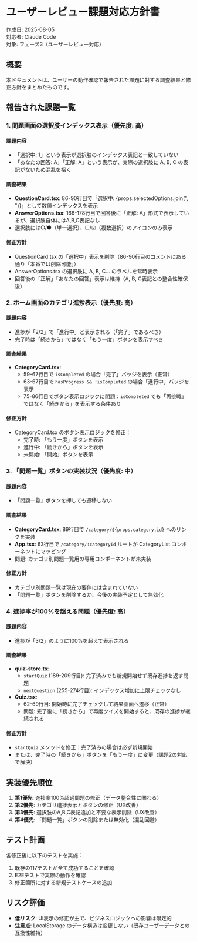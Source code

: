 # ユーザーレビュー課題対応方針書

作成日: 2025-08-05  
対応者: Claude Code  
対象: フェーズ3（ユーザーレビュー対応）

## 概要

本ドキュメントは、ユーザーの動作確認で報告された課題に対する調査結果と修正方針をまとめたものです。

## 報告された課題一覧

### 1. 問題画面の選択肢インデックス表示（優先度: 高）

#### 課題内容
- 「選択中: 1」という表示が選択肢のインデックス表記と一致していない
- 「あなたの回答: A」「正解: A」という表示が、実際の選択肢に A, B, C の表記がないため混乱を招く

#### 調査結果
- **QuestionCard.tsx**: 86-90行目で「選択中: {props.selectedOptions.join(", ")}」として数値インデックスを表示
- **AnswerOptions.tsx**: 166-178行目で回答後に「正解: A」形式で表示しているが、選択肢自体にはA,B,C表記なし
- 選択肢には○/●（単一選択）、☐/☑（複数選択）のアイコンのみ表示

#### 修正方針
- QuestionCard.tsx の「選択中」表示を削除（86-90行目のコメントにある通り「本番では削除可能」）
- AnswerOptions.tsx の選択肢に A, B, C... のラベルを常時表示
- 回答後の「正解」「あなたの回答」表示は維持（A, B, C表記との整合性確保後）

### 2. ホーム画面のカテゴリ進捗表示（優先度: 高）

#### 課題内容
- 進捗が「2/2」で「進行中」と表示される（「完了」であるべき）
- 完了時は「続きから」ではなく「もう一度」ボタンを表示すべき

#### 調査結果
- **CategoryCard.tsx**: 
  - 59-67行目で `isCompleted` の場合「完了」バッジを表示（正常）
  - 63-67行目で `hasProgress && !isCompleted` の場合「進行中」バッジを表示
  - 75-86行目でボタン表示ロジックに問題：`isCompleted` でも「再挑戦」ではなく「続きから」を表示する条件あり

#### 修正方針
- CategoryCard.tsx のボタン表示ロジックを修正：
  - 完了時: 「もう一度」ボタンを表示
  - 進行中: 「続きから」ボタンを表示
  - 未開始: 「開始」ボタンを表示

### 3. 「問題一覧」ボタンの実装状況（優先度: 中）

#### 課題内容
- 「問題一覧」ボタンを押しても遷移しない

#### 調査結果
- **CategoryCard.tsx**: 89行目で `/category/${props.category.id}` へのリンクを実装
- **App.tsx**: 63行目で `/category/:categoryId` ルートが CategoryList コンポーネントにマッピング
- 問題: カテゴリ別問題一覧用の専用コンポーネントが未実装

#### 修正方針
- カテゴリ別問題一覧は現在の要件には含まれていない
- 「問題一覧」ボタンを削除するか、今後の実装予定として無効化

### 4. 進捗率が100%を超える問題（優先度: 高）

#### 課題内容
- 進捗が「3/2」のように100%を超えて表示される

#### 調査結果
- **quiz-store.ts**: 
  - `startQuiz` (189-209行目): 完了済みでも新規開始せず既存進捗を返す問題
  - `nextQuestion` (255-274行目): インデックス増加に上限チェックなし
- **Quiz.tsx**: 
  - 62-69行目: 開始時に完了チェックして結果画面へ遷移（正常）
  - 問題: 完了後に「続きから」で再度クイズを開始すると、既存の進捗が継続される

#### 修正方針
- `startQuiz` メソッドを修正：完了済みの場合は必ず新規開始
- または、完了時の「続きから」ボタンを「もう一度」に変更（課題2の対応で解決）

## 実装優先順位

1. **第1優先**: 進捗率100%超過問題の修正（データ整合性に関わる）
2. **第2優先**: カテゴリ進捗表示とボタンの修正（UX改善）
3. **第3優先**: 選択肢のA,B,C表記追加と不要な表示削除（UX改善）
4. **第4優先**: 「問題一覧」ボタンの削除または無効化（混乱回避）

## テスト計画

各修正後に以下のテストを実施：
1. 既存の117テストが全て成功することを確認
2. E2Eテストで実際の動作を確認
3. 修正箇所に対する新規テストケースの追加

## リスク評価

- **低リスク**: UI表示の修正が主で、ビジネスロジックへの影響は限定的
- **注意点**: LocalStorage のデータ構造は変更しない（既存ユーザーデータとの互換性維持）